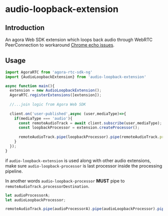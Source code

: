 # audio-loopback-extension
## Introduction
An agora Web SDK extension which loops back audio through WebRTC PeerConnection to workaround [Chrome echo issues](https://bugs.chromium.org/p/chromium/issues/detail?id=687574).
## Usage
```javascript
import AgoraRTC from 'agora-rtc-sdk-ng'
import {AudioLoopbackExtension} from 'audio-loopback-extension'

async function main(){
  extension = new AudioLoopbackExtension();
  AgoraRTC.registerExtensions([extension]);
  
  //...join logic from Agora Web SDK
  
  client.on('user-published',async (user,mediaType)=>{
    if(mediaType === 'audio'){
      const remoteAudioTrack = await client.subscribe(user,mediaType);
      const loopbackProcessor = extension.createProcessor();
      
      remoteAudioTrack.pipe(loopbackProcessor).pipe(remoteAudioTrack.processorDestination);
    }
  });
}
```
if `audio-loopback-extension` is used along with other audio extensions, make sure `audio-loopback-processor` is last processor inside the processing pipeline.

In another words `audio-loopback-processor` **MUST** pipe to `remoteAudioTrack.processorDestination`.
```javascript
let audioProcessorA;
let audioLoopbackProcessor;

remoteAudioTrack.pipe(audioProcessorA).pipe(audioLoopbackProcessor).pipe(remoteAudioTrack.processorDestination);
```
